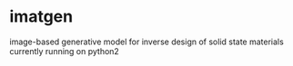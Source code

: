 # imatgen
image-based generative model for inverse design of solid state materials
currently running on python2
